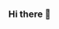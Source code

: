 ### Hi there 👋

<!--
**bethanisk00/bethanisk00** is a ✨ _special_ ✨ repository because its `README.md` (this file) appears on your GitHub profile.
- 🔭 I’m currently studying Applied Mathematics
- 🌱 I’m currently learning Data Science 
- 💬 Ask me about: Science,Technology, Engineering, Maths (STEM) 
- 😄 Pronouns: Strong Mathematical Background 
- ⚡ Fun fact: Statistics Enthusiast
